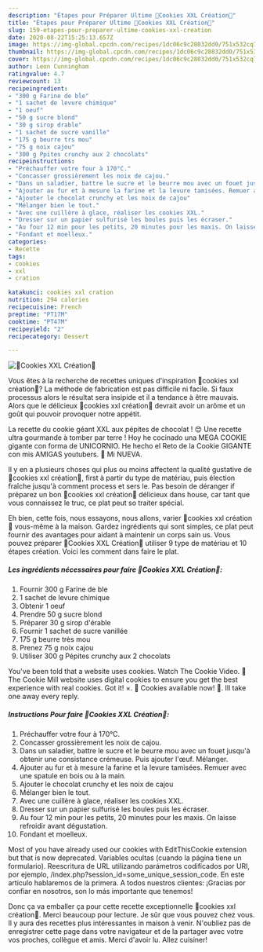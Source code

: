 ```yaml
---
description: "Étapes pour Préparer Ultime 🍪Cookies XXL Création🍪"
title: "Étapes pour Préparer Ultime 🍪Cookies XXL Création🍪"
slug: 159-etapes-pour-preparer-ultime-cookies-xxl-creation
date: 2020-08-22T15:25:13.657Z
image: https://img-global.cpcdn.com/recipes/1dc06c9c28032dd0/751x532cq70/🍪cookies-xxl-creation🍪-photo-principale-de-la-recette.jpg
thumbnail: https://img-global.cpcdn.com/recipes/1dc06c9c28032dd0/751x532cq70/🍪cookies-xxl-creation🍪-photo-principale-de-la-recette.jpg
cover: https://img-global.cpcdn.com/recipes/1dc06c9c28032dd0/751x532cq70/🍪cookies-xxl-creation🍪-photo-principale-de-la-recette.jpg
author: Leon Cunningham
ratingvalue: 4.7
reviewcount: 13
recipeingredient:
- "300 g Farine de ble"
- "1 sachet de levure chimique"
- "1 oeuf"
- "50 g sucre blond"
- "30 g sirop drable"
- "1 sachet de sucre vanille"
- "175 g beurre trs mou"
- "75 g noix cajou"
- "300 g Ppites crunchy aux 2 chocolats"
recipeinstructions:
- "Préchauffer votre four à 170°C."
- "Concasser grossièrement les noix de cajou."
- "Dans un saladier, battre le sucre et le beurre mou avec un fouet jusqu&#39;à obtenir une consistance crémeuse. Puis ajouter l&#39;œuf. Mélanger."
- "Ajouter au fur et à mesure la farine et la levure tamisées. Remuer avec une spatule en bois ou à la main."
- "Ajouter le chocolat crunchy et les noix de cajou"
- "Mélanger bien le tout."
- "Avec une cuillère à glace, réaliser les cookies XXL."
- "Dresser sur un papier sulfurisé les boules puis les écraser."
- "Au four 12 min pour les petits, 20 minutes pour les maxis. On laisse refroidir avant dégustation."
- "Fondant et moelleux."
categories:
- Recette
tags:
- cookies
- xxl
- cration

katakunci: cookies xxl cration 
nutrition: 294 calories
recipecuisine: French
preptime: "PT17M"
cooktime: "PT47M"
recipeyield: "2"
recipecategory: Dessert

---
```



![🍪Cookies XXL Création🍪](https://img-global.cpcdn.com/recipes/1dc06c9c28032dd0/751x532cq70/🍪cookies-xxl-creation🍪-photo-principale-de-la-recette.jpg)

Vous êtes à la recherche de recettes uniques d'inspiration 🍪cookies xxl création🍪? La méthode de fabrication est pas difficile ni facile. Si faux processus alors le résultat sera insipide et il a tendance à être mauvais. Alors que le délicieux 🍪cookies xxl création🍪 devrait avoir un arôme et un goût qui pouvoir provoquer notre appétit.

La recette du cookie géant XXL aux pépites de chocolat ! 😊 Une recette ultra gourmande à tomber par terre ! Hoy he cocinado una MEGA COOKIE gigante con forma de UNICORNIO. He hecho el Reto de la Cookie GIGANTE con mis AMIGAS youtubers. 💜 Mi NUEVA.

Il y en a plusieurs choses qui plus ou moins affectent la qualité gustative de 🍪cookies xxl création🍪, first à partir du type de matériau, puis élection fraîche jusqu'à comment process et sers le. Pas besoin de déranger if préparez un bon 🍪cookies xxl création🍪 délicieux dans house, car tant que vous connaissez le truc, ce plat peut so traiter spécial.


Eh bien, cette fois, nous essayons, nous allons, varier 🍪cookies xxl création🍪 vous-même à la maison. Gardez ingrédients qui sont simples, ce plat peut fournir des avantages pour aidant à maintenir un corps sain us. Vous pouvez préparer 🍪Cookies XXL Création🍪 utiliser 9 type de matériau et 10 étapes création. Voici les comment dans faire le plat.

<!--inarticleads1-->

##### Les ingrédients nécessaires pour faire 🍪Cookies XXL Création🍪:

1. Fournir 300 g Farine de ble
1.  1 sachet de levure chimique
1. Obtenir 1 oeuf
1. Prendre 50 g sucre blond
1. Préparer 30 g sirop d&#39;érable
1. Fournir 1 sachet de sucre vanillée
1.  175 g beurre très mou
1. Prenez 75 g noix cajou
1. Utiliser 300 g Pépites crunchy aux 2 chocolats


You&#39;ve been told that a website uses cookies. Watch The Cookie Video. 🍪The Cookie Mill website uses digital cookies to ensure you get the best experience with real cookies. Got it! ×. 🍪 Cookies available now! 🍪. Ill take one away every reply. 

<!--inarticleads2-->

##### Instructions Pour faire 🍪Cookies XXL Création🍪:

1. Préchauffer votre four à 170°C.
1. Concasser grossièrement les noix de cajou.
1. Dans un saladier, battre le sucre et le beurre mou avec un fouet jusqu&#39;à obtenir une consistance crémeuse. Puis ajouter l&#39;œuf. Mélanger.
1. Ajouter au fur et à mesure la farine et la levure tamisées. Remuer avec une spatule en bois ou à la main.
1. Ajouter le chocolat crunchy et les noix de cajou
1. Mélanger bien le tout.
1. Avec une cuillère à glace, réaliser les cookies XXL.
1. Dresser sur un papier sulfurisé les boules puis les écraser.
1. Au four 12 min pour les petits, 20 minutes pour les maxis. On laisse refroidir avant dégustation.
1. Fondant et moelleux.


Most of you have already used our cookies with EditThisCookie extension but that is now deprecated. Variables ocultas (cuando la página tiene un formulario). Reescritura de URL utilizando parámetros codificados por URI, por ejemplo, /index.php?session_id=some_unique_session_code. En este articulo hablaremos de la primera. A todos nuestros clientes: ¡Gracias por confiar en nosotros, son lo más importante que tenemos! 


Donc ça va emballer ça pour cette recette exceptionnelle 🍪cookies xxl création🍪. Merci beaucoup pour lecture. Je sûr que vous pouvez chez vous. Il y aura des recettes plus  intéressantes in maison à venir. N'oubliez pas de enregistrer cette page dans votre navigateur et de la partager avec votre vos proches, collègue et amis. Merci d'avoir lu. Allez cuisiner!
